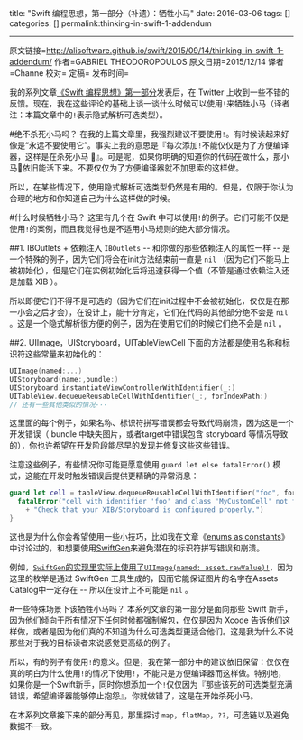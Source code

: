 title: "Swift 编程思想，第一部分（补遗）：牺牲小马"
date: 2016-03-06
tags: []
categories: []
permalink:thinking-in-swift-1-addendum

---
原文链接=http://alisoftware.github.io/swift/2015/09/14/thinking-in-swift-1-addendum/
作者=GABRIEL THEODOROPOULOS
原文日期=2015/12/14
译者=Channe
校对=
定稿=
发布时间=

<!--此处开始正文-->
我的系列文章[《Swift 编程思想》第一部分](http://swift.gg/2015/09/29/thinking-in-swift-1/)发表后，在 Twitter 上收到一些不错的反馈。现在，我在这些评论的基础上谈一谈什么时候可以使用`!`来牺牲小马（译者注：本篇文章中的`!`表示隐式解析可选类型）。

#绝不杀死小马吗？
在我的上篇文章里，我强烈建议不要使用`!`。有时候读起来好像是“永远不要使用它”。事实上我的意思是『每次添加`!`不能仅仅是为了方便编译器，这样是在杀死小马 🐴』。可是呢，如果你明确的知道你的代码在做什么，那小马🐴依旧能活下来。不要仅仅为了方便编译器就不加思索的这样做。

所以，在某些情况下，使用隐式解析可选类型仍然是有用的。但是，仅限于你认为合理的地方和你知道自己为什么这样做的时候。

#什么时候牺牲小马？
这里有几个在 Swift 中可以使用`!`的例子。它们可能不仅是使用`!`的案例，而且我觉得也是不适用小马规则的绝大部分情况。

##1. IBOutlets + 依赖注入
`IBOutlets` -- 和你做的那些依赖注入的属性一样 -- 是一个特殊的例子，因为它们将会在init方法结束前一直是 `nil` （因为它们不能马上被初始化），但是它们在实例初始化后将迅速获得一个值（不管是通过依赖注入还是加载 XIB ）。

所以即便它们不得不是可选的（因为它们在init过程中不会被初始化，仅仅是在那一小会之后才会），在设计上，能十分肯定，它们在代码的其他部分绝不会是 `nil` 。这是一个隐式解析很方便的例子，因为在使用它们的时候它们绝不会是 `nil` 。

##2. UIImage，UIStoryboard，UITableViewCell
下面的方法都是使用名称和标识符这些常量来初始化的：
```swift
UIImage(named:...)
UIStoryboard(name:,bundle:)
UIStoryboard.instantiateViewControllerWithIdentifier(_:)
UITableView.dequeueReusableCellWithIdentifier(_:, forIndexPath:)
// 还有一些其他类似的情况···
```
这里面的每个例子，如果名称、标识符拼写错误都会导致代码崩溃，因为这是一个开发错误（ bundle 中缺失图片，或者target中错误包含 storyboard 等情况导致的），你也许希望在开发阶段能尽早的发现并修复这些这些错误。

注意这些例子，有些情况你可能更愿意使用 `guard let else fatalError()` 模式，这能在开发时触发错误后提供更精确的异常消息：
```swift
guard let cell = tableView.dequeueReusableCellWithIdentifier("foo", forIndexPath:indexPath) as? MyCustomCell else {
  fatalError("cell with identifier 'foo' and class 'MyCustomCell' not found. "
    + "Check that your XIB/Storyboard is configured properly.")
}
```
这也是为什么你会希望使用一些小技巧，比如我在文章《[enums as constants](http://alisoftware.github.io/swift/enum/constants/2015/07/19/enums-as-constants/)》中讨论过的，和想要使用[SwiftGen](https://github.com/AliSoftware/SwiftGen)来避免潜在的标识符拼写错误和崩溃。

例如，[`SwiftGen`的实现里实际上使用了`UIImage(named: asset.rawValue)!`](https://github.com/AliSoftware/SwiftGen#generated-code)，因为这里的枚举是通过 SwiftGen 工具生成的，因而它能保证图片的名字在Assets Catalog中一定存在 -- 所以在设计上不可能是 `nil` 。

#一些特殊场景下该牺牲小马吗？
本系列文章的第一部分是面向那些 Swift 新手，因为他们倾向于所有情况下任何时候都强制解包，仅仅是因为 Xcode 告诉他们这样做，或者是因为他们真的不知道为什么可选类型更适合他们。这是我为什么不说那些对于我的目标读者来说感觉更高级的例子。

所以，有的例子有使用`!`的意义。但是，我在第一部分中的建议依旧保留：仅仅在真的明白为什么使用`!`的情况下使用`!`，不能只是方便编译器而这样做。特别地，如果你是一个Swift新手，同时你想添加一个`!`仅仅因为『那些该死的可选类型充满错误，希望编译器能够停止抱怨』，你就做错了，这是在开始杀死小马。

在本系列文章接下来的部分再见，那里探讨 `map`，`flatMap`，`??`，可选链以及避免数据不一致。
